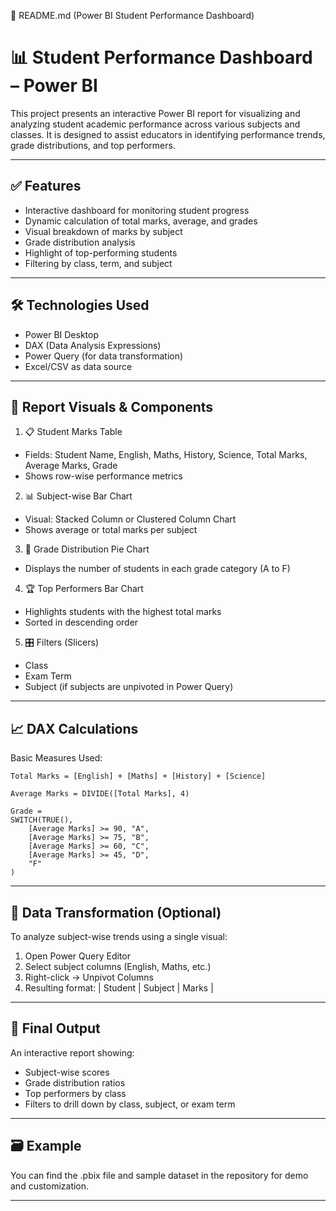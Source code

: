 

📁 README.md (Power BI Student Performance Dashboard)

# 📊 Student Performance Dashboard – Power BI

This project presents an interactive Power BI report for visualizing and analyzing student academic performance across various subjects and classes. It is designed to assist educators in identifying performance trends, grade distributions, and top performers.

---

## ✅ Features

* Interactive dashboard for monitoring student progress
* Dynamic calculation of total marks, average, and grades
* Visual breakdown of marks by subject
* Grade distribution analysis
* Highlight of top-performing students
* Filtering by class, term, and subject

---

## 🛠 Technologies Used

* Power BI Desktop
* DAX (Data Analysis Expressions)
* Power Query (for data transformation)
* Excel/CSV as data source

---

## 📌 Report Visuals & Components

1. 📋 Student Marks Table

* Fields: Student Name, English, Maths, History, Science, Total Marks, Average Marks, Grade
* Shows row-wise performance metrics

2. 📊 Subject-wise Bar Chart

* Visual: Stacked Column or Clustered Column Chart
* Shows average or total marks per subject

3. 🥧 Grade Distribution Pie Chart

* Displays the number of students in each grade category (A to F)

4. 🏆 Top Performers Bar Chart

* Highlights students with the highest total marks
* Sorted in descending order

5. 🎛 Filters (Slicers)

* Class
* Exam Term
* Subject (if subjects are unpivoted in Power Query)

---

## 📈 DAX Calculations

Basic Measures Used:

```dax
Total Marks = [English] + [Maths] + [History] + [Science]

Average Marks = DIVIDE([Total Marks], 4)

Grade = 
SWITCH(TRUE(),
    [Average Marks] >= 90, "A",
    [Average Marks] >= 75, "B",
    [Average Marks] >= 60, "C",
    [Average Marks] >= 45, "D",
    "F"
)
```

---

## 🧮 Data Transformation (Optional)

To analyze subject-wise trends using a single visual:

1. Open Power Query Editor
2. Select subject columns (English, Maths, etc.)
3. Right-click → Unpivot Columns
4. Resulting format:
   \| Student | Subject | Marks |

---

## 📌 Final Output

An interactive report showing:

* Subject-wise scores
* Grade distribution ratios
* Top performers by class
* Filters to drill down by class, subject, or exam term

---

## 🗃 Example

You can find the .pbix file and sample dataset in the repository for demo and customization.

---


